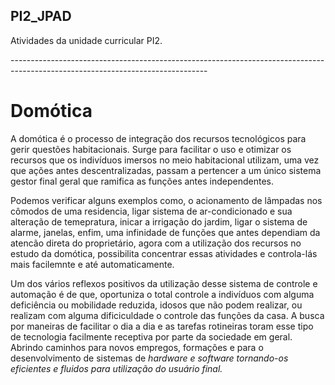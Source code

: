 ## PI2_JPAD

Atividades da unidade curricular PI2.
<p>-------------------------------------------------------------------------------------------------------------------------------
  
  # Domótica

  A domótica é o processo de integração dos recursos tecnológicos para gerir questões habitacionais. Surge para facilitar o uso e otimizar os recursos que os indivíduos imersos no meio habitacional utilizam, uma vez que ações antes descentralizadas, passam a pertencer a um único sistema gestor final geral que ramifica as funções antes independentes.
  <p>Podemos verificar alguns exemplos como, o acionamento de lâmpadas nos cômodos de uma residencia, ligar sistema de ar-condicionado e sua alteração de temepratura, inicar a irrigação do jardim, ligar o sistema de alarme, janelas, enfim, uma infinidade de funções que antes dependiam da atencão direta do proprietário, agora com a utilização dos recursos no estudo da domótica, possibilita concentrar essas atividades e controla-lás mais facilemnte e até automaticamente.
  <p>Um dos vários reflexos positivos da utilização desse sistema de controle e automação é de que, oportuniza o total controle a indivíduos com alguma deficiência ou mobilidade reduzida, idosos que não podem realizar, ou realizam com alguma dificiculdade o controle das funções da casa. A busca por maneiras de facilitar o dia a dia e as tarefas rotineiras toram esse tipo de tecnologia facilmente receptiva por parte da sociedade em geral. Abrindo caminhos para novos empregos, formações e para o desenvolvimento de sistemas de <i>hardware e <i>software tornando-os eficientes e fluidos para utilização do usuário final.
    

